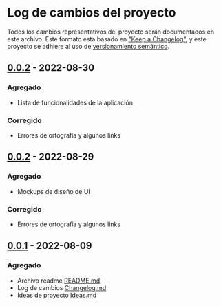 # Log de cambios del proyecto

Todos los cambios representativos del proyecto serán documentados en este archivo. Este formato esta basado en ["Keep a Changelog"](https://keepachangelog.com/en/1.0.0/), y este proyecto se adhiere al uso de [versionamiento semántico](https://semver.org/spec/v2.0.0.html).


## [0.0.2](../tree/0.0.2) - 2022-08-30

### Agregado

- Lista de funcionalidades de la aplicación

### Corregido

- Errores de ortografía y algunos links


## [0.0.2](../tree/0.0.2) - 2022-08-29

### Agregado

- Mockups de diseño de UI

### Corregido

- Errores de ortografía y algunos links


## [0.0.1](../tree/0.0.1) - 2022-08-09

### Agregado

- Archivo readme  [README.md](../README.md)
- Log de cambios [Changelog.md](Changelog.md)
- Ideas de proyecto [Ideas.md](Ideas.md)
